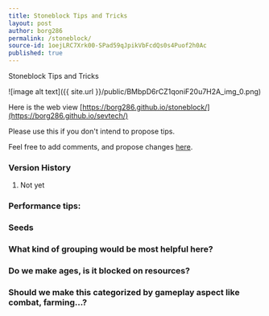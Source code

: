 ```yaml
---
title: Stoneblock Tips and Tricks
layout: post
author: borg286
permalink: /stoneblock/
source-id: 1oejLRC7Xrk00-SPad59qJpikVbFcdQs0s4Puof2h0Ac
published: true
---
```

Stoneblock Tips and Tricks

![image alt text]({{ site.url }}/public/BMbpD6rCZ1qoniF20u7H2A_img_0.png)

Here is the web view [https://borg286.github.io/stoneblock/](https://borg286.github.io/sevtech/)

Please use this if you don't intend to propose tips.

Feel free to add comments, and propose changes [here](https://docs.google.com/document/d/1oejLRC7Xrk00-SPad59qJpikVbFcdQs0s4Puof2h0Ac/edit#).

### Version History

1. Not yet

### Performance tips:

### Seeds

### What kind of grouping would be most helpful here?

### Do we make ages, is it blocked on resources?

### Should we make this categorized by gameplay aspect like combat, farming...? 

